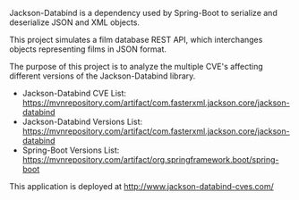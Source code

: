 Jackson-Databind is a dependency used by Spring-Boot to serialize and deserialize JSON and XML objects.

This project simulates a film database REST API, which interchanges objects representing films in JSON format.

The purpose of this project is to analyze the multiple CVE's affecting different versions of the Jackson-Databind library.

 * Jackson-Databind CVE List: https://mvnrepository.com/artifact/com.fasterxml.jackson.core/jackson-databind
 * Jackson-Databind Versions List: https://mvnrepository.com/artifact/com.fasterxml.jackson.core/jackson-databind
 * Spring-Boot Versions List: https://mvnrepository.com/artifact/org.springframework.boot/spring-boot

This application is deployed at http://www.jackson-databind-cves.com/
